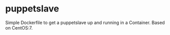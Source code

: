 # puppetslave

Simple Dockerfile to get a puppetslave up and running in a Container. Based on CentOS:7.
